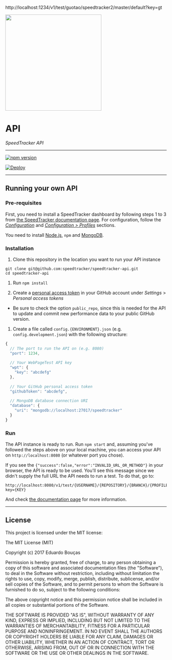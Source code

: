 http://localhost:1234/v1/test/guotao/speedtracker2/master/default?key=gt

<img src="https://speedtracker.org/assets/images/logo-full-square-inverted.png" width="300">

# API

*SpeedTracker API*

---

[![npm version](https://badge.fury.io/js/speedtracker-api.svg)](https://badge.fury.io/js/speedtracker-api)

[![Deploy](https://www.herokucdn.com/deploy/button.svg)](https://heroku.com/deploy)

---

## Running your own API

### Pre-requisites

First, you need to install a SpeedTracker dashboard by following steps 1 to 3 from [the SpeedTracker documentation page](https://speedtracker.org/docs).
For configuration, follow the [*Configuration*](https://speedtracker.org/docs#configuration) and [*Configuration > Profiles*](https://speedtracker.org/docs#profiles) sections.

You need to install [Node.js](https://nodejs.org/en/), `npm` and [MongoDB](https://www.mongodb.com/).

### Installation

1. Clone this repository in the location you want to run your API instance

  ```
  git clone git@github.com:speedtracker/speedtracker-api.git
  cd speedtracker-api
  ```

1. Run `npm install`

1. Create a [personal access token](https://help.github.com/articles/creating-an-access-token-for-command-line-use/) in your GitHub account  under *Settings* > *Personal access tokens*
  - Be sure to check the option `public_repo`, since this is needed for the API to update and commit new performance data to your public GitHub version.

1. Create a file called `config.{ENVIRONMENT}.json` (e.g. `config.development.json`) with the following structure:

  ```js
  {
    // The port to run the API on (e.g. 8080)
    "port": 1234, 
    
    // Your WebPageTest API key
    "wpt": {
      "key": "abcdefg"
    },
    
    // Your GitHub personal access token
    "githubToken": "abcdefg",
    
    // MongoDB database connection URI
    "database": {
      "uri": "mongodb://localhost:27017/speedtracker"
    }
  }
  ```


### Run

The API instance is ready to run. Run `npm start` and, assuming you've followed the steps above on your local machine, you can access your API on `http://localhost:8080` (or whatever port you chose).

If you see the `{"success":false,"error":"INVALID_URL_OR_METHOD"}` in your browser, the API is ready to be used. You'll see this message since we didn't supply the full URL the API needs to run a test. To do that, go to:

```
http://localhost:8080/v1/test/{USERNAME}/{REPOSITORY}/{BRANCH}/{PROFILE}?key={KEY}
```

And check [the documentation page](https://speedtracker.org/docs#run) for more information.

---

## License

This project is licensed under the MIT license:

The MIT License (MIT)

Copyright (c) 2017 Eduardo Bouças

Permission is hereby granted, free of charge, to any person obtaining a copy
of this software and associated documentation files (the "Software"), to deal
in the Software without restriction, including without limitation the rights
to use, copy, modify, merge, publish, distribute, sublicense, and/or sell
copies of the Software, and to permit persons to whom the Software is
furnished to do so, subject to the following conditions:

The above copyright notice and this permission notice shall be included in all
copies or substantial portions of the Software.

THE SOFTWARE IS PROVIDED "AS IS", WITHOUT WARRANTY OF ANY KIND, EXPRESS OR
IMPLIED, INCLUDING BUT NOT LIMITED TO THE WARRANTIES OF MERCHANTABILITY,
FITNESS FOR A PARTICULAR PURPOSE AND NONINFRINGEMENT. IN NO EVENT SHALL THE
AUTHORS OR COPYRIGHT HOLDERS BE LIABLE FOR ANY CLAIM, DAMAGES OR OTHER
LIABILITY, WHETHER IN AN ACTION OF CONTRACT, TORT OR OTHERWISE, ARISING FROM,
OUT OF OR IN CONNECTION WITH THE SOFTWARE OR THE USE OR OTHER DEALINGS IN THE
SOFTWARE.
